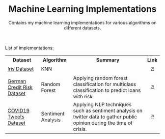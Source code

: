 <div align="center">
  <h1>Machine Learning Implementations</h1>
  Contains my machine learning implementations for various algorithms on different datasets.
</div>
<br>
<br>

List of implementations:<br>
<table>
  <tr>
    <th>Dataset</th>
    <th>Algorithm</th>
    <th>Summary</th>
    <th>Link</th>
  </tr>
  <tr>
    <td><a href="https://archive.ics.uci.edu/ml/datasets/iris">Iris Dataset</a></td>
    <td>KNN</td>
    <td></td>
    <td align="center"><a href="https://github.com/ps4449/machine-learning/tree/main/KNN_IrisDataset">🡥</a></td>
  </tr>
  <tr>
    <td><a href="https://github.com/A-Hajjej/German-Credit-classification/blob/master/german_credit_data.csv">German Credit Risk Dataset</a></td>
    <td>Random Forest</td>
    <td>Applying random forest classification for multiclass classification to predict loans with risk.</td>
    <td align="center"><a href="https://github.com/ps4449/machine-learning/tree/main/RandomForest_GermanCreditDataset">🡥</a></td>
  </tr>
  <tr>
    <td><a href="https://raw.githubusercontent.com/gabrielpreda/covid-19-tweets/master/covid19_tweets.csv">COVID19 Tweets Dataset</a></td>
    <td>Sentiment Analysis</td>
    <td>Applying NLP techniques such as sentiment analysis on twitter data to gather public opinion during the time of crisis.</td>
    <td align="center"><a href="https://github.com/ps4449/machine-learning/tree/main/SentimentAnalysis_COVID19Dataset">🡥</a></td>
  </tr>
</table>
